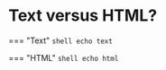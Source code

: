 # Text versus HTML?

=== "Text"
    ```shell
    echo text
    ```

=== "HTML"
    ```shell
    echo html
    ```
